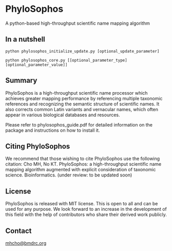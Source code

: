 # PhyloSophos

A python-based high-throughput scientific name mapping algorithm

## In a nutshell

<pre><code>python phylosophos_initialize_update.py [optional_update_parameter]</code></pre>
<pre><code>python phylosophos_core.py [[optional_parameter_type] [optional_parameter_value]]</code></pre>

## Summary

PhyloSophos is a high-throughput scientific name processor which achieves greater mapping performance by referencing multiple taxonomic references and recognizing the semantic structure of scientific names. It also corrects common Latin variants and vernacular names, which often appear in various biological databases and resources. 

Please refer to phylosophos_guide.pdf for detailed information on the package and instructions on how to install it.

## Citing PhyloSophos

We recommend that those wishing to cite PhyloSophos use the following citation:
Cho MH, No KT. PhyloSophos: a high-throughput scientific name mapping algorithm augmented with explicit consideration of taxonomic science. Bioinformatics. (under review: to be updated soon)

## License

PhyloSophos is released with MIT license. This is open to all and can be used for any purpose. We look forward to an increase in the development of this field with the help of contributors who share their derived work publicly.

## Contact

mhcho@bmdrc.org
